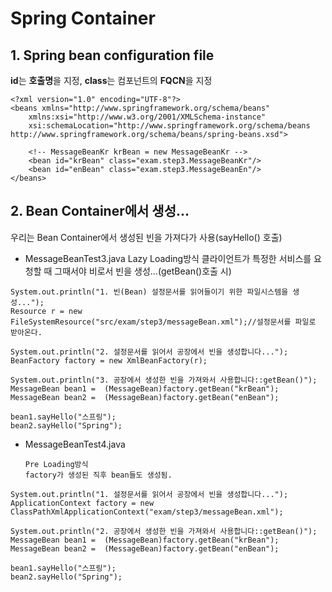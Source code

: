 # Spring Container

## 1. Spring bean configuration file

**id**는 **호출명**을 지정, **class**는 컴포넌트의 **FQCN**을 지정

```
<?xml version="1.0" encoding="UTF-8"?>
<beans xmlns="http://www.springframework.org/schema/beans"
	xmlns:xsi="http://www.w3.org/2001/XMLSchema-instance"
	xsi:schemaLocation="http://www.springframework.org/schema/beans http://www.springframework.org/schema/beans/spring-beans.xsd">

	<!-- MessageBeanKr krBean = new MessageBeanKr -->
	<bean id="krBean" class="exam.step3.MessageBeanKr"/>
	<bean id="enBean" class="exam.step3.MessageBeanEn"/>
</beans>
```

## 2. Bean Container에서 생성...

우리는 Bean Container에서 생성된 빈을 가져다가 사용(sayHello() 호출)

- MessageBeanTest3.java
  Lazy Loading방식
  클라이언트가 특정한 서비스를 요청할 때 그때서야 비로서 빈을 생성...(getBean()호출 시)

```
System.out.println("1. 빈(Bean) 설정문서를 읽어들이기 위한 파일시스템을 생성...");
Resource r = new FileSystemResource("src/exam/step3/messageBean.xml");//설정문서를 파일로 받아온다.

System.out.println("2. 설정문서를 읽어서 공장에서 빈을 생성합니다...");
BeanFactory factory = new XmlBeanFactory(r);

System.out.println("3. 공장에서 생성한 빈을 가져와서 사용합니다::getBean()");
MessageBean bean1 =  (MessageBean)factory.getBean("krBean");
MessageBean bean2 =  (MessageBean)factory.getBean("enBean");

bean1.sayHello("스프링");
bean2.sayHello("Spring");
```

- MessageBeanTest4.java
  ```
  Pre Loading방식
  factory가 생성된 직후 bean들도 생성됨.
  ```

```
System.out.println("1. 설정문서를 읽어서 공장에서 빈을 생성합니다...");
ApplicationContext factory = new ClassPathXmlApplicationContext("exam/step3/messageBean.xml");

System.out.println("2. 공장에서 생성한 빈을 가져와서 사용합니다::getBean()");
MessageBean bean1 =  (MessageBean)factory.getBean("krBean");
MessageBean bean2 =  (MessageBean)factory.getBean("enBean");

bean1.sayHello("스프링");
bean2.sayHello("Spring");
```
